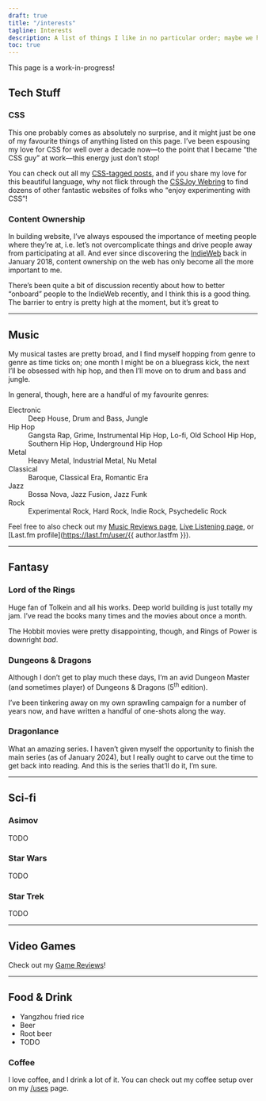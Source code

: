 ```yaml
---
draft: true
title: "/interests"
tagline: Interests
description: A list of things I like in no particular order; maybe we have some interests in common!
toc: true
---
```


<div class=" [ box ] [ center ] " style="inline-size: var(--size-line-length); inline-size: fit-content; margin-block-end: var(--size-large); font-size: var(--font-size-beta-min);">
	<p>This page is a work-in-progress!</p>
</div>

## Tech Stuff

### CSS

This one probably comes as absolutely no surprise, and it might just be one of my favourite things of anything listed on this page. I’ve been espousing my love for CSS for well over a decade now—to the point that I became <q>the CSS guy</q> at work—this energy just don’t stop!

You can check out all my [CSS-tagged posts](/tag/css/), and if you share my love for this beautiful language, why not flick through the [CSSJoy Webring](https://webri.ng/webring/cssjoy/) to find dozens of other fantastic websites of folks who <q>enjoy experimenting with CSS</q>!

### Content Ownership

In building website, I’ve always espoused the importance of meeting people where they’re at, i.e. let’s not overcomplicate things and drive people away from participating at all. And ever since discovering the [IndieWeb](https://indieweb.org) back in January 2018, content ownership on the web has only become all the more important to me.

There’s been quite a bit of discussion recently about how to better <q>onboard</q> people to the IndieWeb recently, and I think this is a good thing. The barrier to entry is pretty high at the moment, but it’s great to

--------

## Music

My musical tastes are pretty broad, and I find myself hopping from genre to genre as time ticks on; one month I might be on a bluegrass kick, the next I’ll be obsessed with hip hop, and then I’ll move on to drum and bass and jungle.

In general, though, here are a handful of my favourite genres:

<dl>
    <dt>Electronic</dt>
    <dd>Deep House, Drum and Bass, Jungle</dd>
    <dt>Hip Hop</dt>
    <dd>Gangsta Rap, Grime, Instrumental Hip Hop, Lo-fi, Old School Hip Hop, Southern Hip Hop, Underground Hip Hop</dd>
    <dt>Metal</dt>
    <dd>Heavy Metal, Industrial Metal, Nu Metal</dd>
    <dt>Classical</dt>
    <dd>Baroque, Classical Era, Romantic Era</dd>
    <dt>Jazz</dt>
    <dd>Bossa Nova, Jazz Fusion, Jazz Funk</dd>
    <dt>Rock</dt>
    <dd>Experimental Rock, Hard Rock, Indie Rock, Psychedelic Rock</dd>
</dl>

Feel free to also check out my [Music Reviews page](/music/), [Live Listening page](/listening/), or [Last.fm profile](https://last.fm/user/{{ author.lastfm }}).

--------

## Fantasy

### Lord of the Rings

Huge fan of Tolkein and all his works. Deep world building is just totally my jam. I’ve read the books many times and the movies about once a month.

The Hobbit movies were pretty disappointing, though, and Rings of Power is downright *bad*.

### Dungeons & Dragons

Although I don’t get to play much these days, I’m an avid Dungeon Master (and sometimes player) of Dungeons & Dragons (5<sup>th</sup> edition).

I’ve been tinkering away on my own sprawling campaign for a number of years now, and have written a handful of one-shots along the way.

### Dragonlance

What an amazing series. I haven’t given myself the opportunity to finish the main series (as of January 2024), but I really ought to carve out the time to get back into reading. And this is the series that’ll do it, I’m sure.

--------

## Sci-fi

### Asimov

TODO

### Star Wars

TODO

### Star Trek

TODO

--------

## Video Games

Check out my [Game Reviews](/games/)!

--------

## Food & Drink

- Yangzhou fried rice
- Beer
- Root beer
- TODO

### Coffee

I love coffee, and I drink a lot of it. You can check out my coffee setup over on my [/uses](/uses/#coffee) page.


